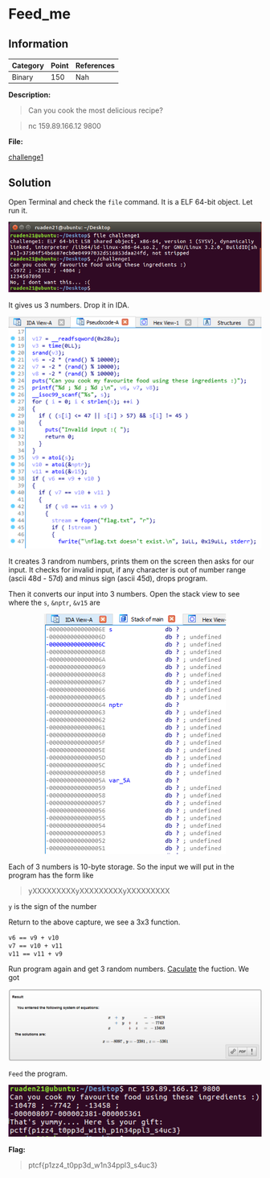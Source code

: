 # Feed_me

## Information

**Category** | **Point** | **References**
--- | --- | ---
Binary | 150 | Nah

**Description:**

>Can you cook the most delicious recipe?

>nc 159.89.166.12 9800

**File:**

[challenge1](./challenge1)

## Solution

Open Terminal and check the `file` command. It is a ELF 64-bit object. Let run it.

<p align = "center">
    <img src="./images/run_file.png">
</p>

It gives us 3 numbers. Drop it in IDA.

<p align = "center">
    <img src="./images/drop_it_in_IDA.png">
</p>

It creates 3 randrom numbers, prints them on the screen then asks for our input. It checks for invalid input, if any character is out of number range (ascii 48d - 57d) and minus sign (ascii 45d), drops program.

Then it converts our input into 3 numbers. Open the stack view to see where the `s`, `&nptr`, `&v15` are

<p align = "center">
    <img src="./images/input_stack_view.png">
</p>

Each of 3 numbers is 10-byte storage. So the input we will put in the program has the form like 

> yXXXXXXXXXyXXXXXXXXXyXXXXXXXXX

`y` is the sign of the number

Return to the above capture, we see a 3x3 function.

```
v6 == v9 + v10
v7 == v10 + v11
v11 == v11 + v9
```

Run program again and get 3 random numbers. [Caculate](https://www.mathportal.org/calculators/system-of-equations-solver/system-3x3.php) the fuction. We got

<p align = "center">
    <img src="./images/caculate_online.png">
</p>

`Feed` the program.

<p align = "center">
    <img src="./images/flag.png">
</p>

**Flag:**
> ptcf{p1zz4_t0pp3d_w1n34ppl3_s4uc3}